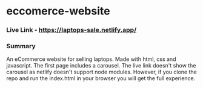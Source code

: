 # eccomerce-website

### Live Link - https://laptops-sale.netlify.app/

### Summary
An eCommerce website for selling laptops. Made with html, css and javascript.
The first page includes a carousel. The live link doesn't show the carousel as netlify doesn't support node modules.
However, if you clone the repo and run the index.html in your browser you will get the full experience.
